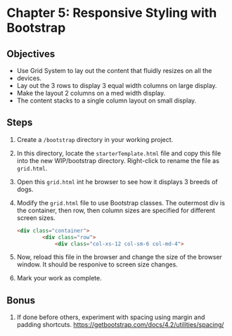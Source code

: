 # Chapter 5: Responsive Styling with Bootstrap

## Objectives
* Use Grid System to lay out the content that fluidly resizes on all the
* devices.  
* Lay out the 3 rows to display 3 equal width columns on large display.
* Make the layout 2 columns on a med width display.
* The content stacks to a single column layout on small display.

## Steps

1. Create a `/bootstrap` directory in your working project.

2. In this directory, locate the `starterTemplate.html` file and copy this file into the new WIP/bootstrap directory. Right-click to rename the file as `grid.html`.

3. Open this `grid.html` int he browser to see how it displays 3 breeds of dogs. 

4. Modify the `grid.html` file to use Bootstrap classes. The outermost div is the container, then row, then column sizes are specified for different screen sizes. 
    ```html
    <div class="container">
            <div class="row">
                <div class="col-xs-12 col-sm-6 col-md-4">
    ```                     


5. Now, reload this file in the browser and change the size of the browser window. It should be responive to screen size changes.

6. Mark your work as complete.


## Bonus

1. If done before others, experiment with spacing using margin and padding shortcuts. https://getbootstrap.com/docs/4.2/utilities/spacing/ 